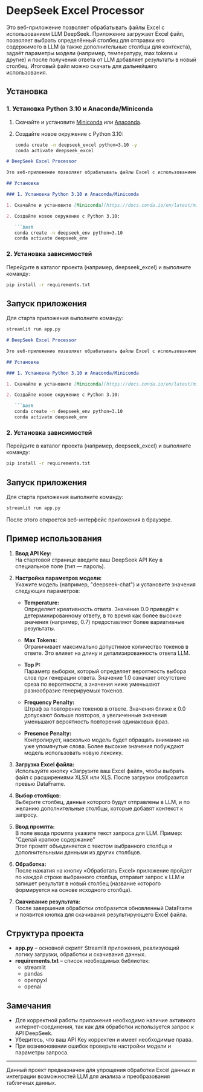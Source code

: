 # DeepSeek Excel Processor

Это веб-приложение позволяет обрабатывать файлы Excel с использованием LLM DeepSeek. Приложение загружает Excel файл, позволяет выбрать определённый столбец для отправки его содержимого в LLM (а также дополнительные столбцы для контекста), задаёт параметры модели (например, температуру, max tokens и другие) и после получения ответа от LLM добавляет результаты в новый столбец. Итоговый файл можно скачать для дальнейшего использования.

## Установка

### 1. Установка Python 3.10 и Anaconda/Miniconda

1. Скачайте и установите [Miniconda](https://docs.conda.io/en/latest/miniconda.html) или [Anaconda](https://www.anaconda.com/products/individual).

2. Создайте новое окружение с Python 3.10:

   ```bash
   conda create -n deepseek_excel python=3.10 -y
   conda activate deepseek_excel


```markdown
# DeepSeek Excel Processor

Это веб-приложение позволяет обрабатывать файлы Excel с использованием LLM DeepSeek. Приложение загружает Excel файл, позволяет выбрать определённый столбец для отправки его содержимого в LLM (а также дополнительные столбцы для контекста), задаёт параметры модели (например, температуру, max tokens и другие) и после получения ответа от LLM добавляет результаты в новый столбец. Итоговый файл можно скачать для дальнейшего использования.

## Установка

### 1. Установка Python 3.10 и Anaconda/Miniconda

1. Скачайте и установите [Miniconda](https://docs.conda.io/en/latest/miniconda.html) или [Anaconda](https://www.anaconda.com/products/individual).

2. Создайте новое окружение с Python 3.10:

   ```bash
   conda create -n deepseek_env python=3.10
   conda activate deepseek_env
   ```

### 2. Установка зависимостей

Перейдите в каталог проекта (например, deepseek_excel) и выполните команду:

```bash
pip install -r requirements.txt
```

## Запуск приложения

Для старта приложения выполните команду:

```bash
streamlit run app.py
```

```markdown
# DeepSeek Excel Processor

Это веб-приложение позволяет обрабатывать файлы Excel с использованием LLM DeepSeek. Приложение загружает Excel файл, позволяет выбрать определённый столбец для отправки его содержимого в LLM (а также дополнительные столбцы для контекста), задаёт параметры модели (например, температуру, max tokens и другие) и после получения ответа от LLM добавляет результаты в новый столбец. Итоговый файл можно скачать для дальнейшего использования.

## Установка

### 1. Установка Python 3.10 и Anaconda/Miniconda

1. Скачайте и установите [Miniconda](https://docs.conda.io/en/latest/miniconda.html) или [Anaconda](https://www.anaconda.com/products/individual).

2. Создайте новое окружение с Python 3.10:

   ```bash
   conda create -n deepseek_env python=3.10
   conda activate deepseek_env
   ```

### 2. Установка зависимостей

Перейдите в каталог проекта (например, deepseek_excel) и выполните команду:

```bash
pip install -r requirements.txt
```

## Запуск приложения

Для старта приложения выполните команду:

```bash
streamlit run app.py
```

После этого откроется веб-интерфейс приложения в браузере.

## Пример использования

1. **Ввод API Key:**  
   На стартовой странице введите ваш DeepSeek API Key в специальное поле (тип — пароль).

2. **Настройка параметров модели:**  
   Укажите модель (например, "deepseek-chat") и установите значения следующих параметров:

   - **Temperature:**  
     Определяет креативность ответа. Значение 0.0 приведёт к детерминированному ответу, в то время как более высокие значения (например, 0.7) предоставляют более вариативные результаты.

   - **Max Tokens:**  
     Ограничивает максимально допустимое количество токенов в ответе. Это влияет на длину и детализированность ответа LLM.

   - **Top P:**  
     Параметр выборки, который определяет вероятность выбора слов при генерации ответа. Значение 1.0 означает отсутствие среза по вероятности, а значения ниже уменьшают разнообразие генерируемых токенов.

   - **Frequency Penalty:**  
     Штраф за повторение токенов в ответе. Значения ближе к 0.0 допускают больше повторов, а увеличенные значения уменьшают вероятность повторения одинаковых фраз.

   - **Presence Penalty:**  
     Контролирует, насколько модель будет обращать внимание на уже упомянутые слова. Более высокие значения побуждают модель использовать новую лексику.

3. **Загрузка Excel файла:**  
   Используйте кнопку «Загрузите ваш Excel файл», чтобы выбрать файл с расширениями XLSX или XLS. После загрузки отобразится превью DataFrame.

4. **Выбор столбцов:**  
   Выберите столбец, данные которого будут отправлены в LLM, и по желанию дополнительные столбцы, которые добавят контекст к запросу.

5. **Ввод промпта:**  
   В поле ввода промпта укажите текст запроса для LLM. Пример:  
   "Сделай краткое содержание"  
   Этот промпт объединяется с текстом выбранного столбца и дополнительными данными из других столбцов.

6. **Обработка:**  
   После нажатия на кнопку «Обработать Excel» приложение пройдет по каждой строке выбранного столбца, отправит запрос к LLM и запишет результат в новый столбец (название которого формируется на основе исходного столбца).

7. **Скачивание результата:**  
   После завершения обработки отобразится обновленный DataFrame и появится кнопка для скачивания результирующего Excel файла.

## Структура проекта

- **app.py** – основной скрипт Streamlit приложения, реализующий логику загрузки, обработки и скачивания данных.
- **requirements.txt** – список необходимых библиотек:
  - streamlit
  - pandas
  - openpyxl
  - openai

## Замечания

- Для корректной работы приложения необходимо наличие активного интернет-соединения, так как для обработки используется запрос к API DeepSeek.
- Убедитесь, что ваш API Key корректен и имеет необходимые права.
- При возникновении ошибок проверьте настройки модели и параметры запроса.

---
Данный проект предназначен для упрощения обработки Excel данных и интеграции возможностей LLM для анализа и преобразования табличных данных.
```


